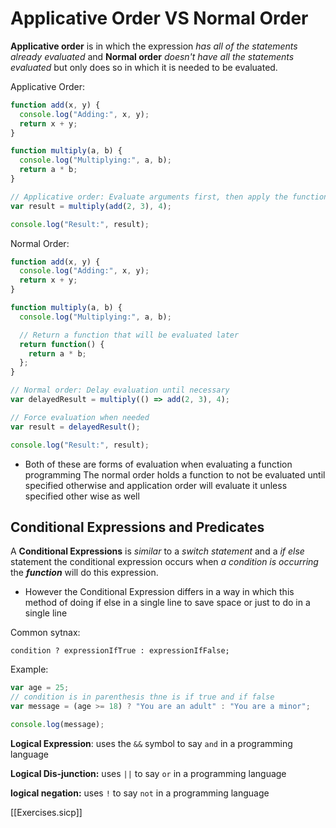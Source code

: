 # Applicative Order VS Normal Order
**Applicative order** is in which the expression *has all of the statements already evaluated* and **Normal order** *doesn't have all the statements evaluated* but only does so in which it is needed to be evaluated. 

Applicative Order:
``` JavaScript
function add(x, y) {
  console.log("Adding:", x, y);
  return x + y;
}

function multiply(a, b) {
  console.log("Multiplying:", a, b);
  return a * b;
}

// Applicative order: Evaluate arguments first, then apply the function
var result = multiply(add(2, 3), 4);

console.log("Result:", result);

```


Normal Order:
```JavaScript
function add(x, y) {
  console.log("Adding:", x, y);
  return x + y;
}

function multiply(a, b) {
  console.log("Multiplying:", a, b);

  // Return a function that will be evaluated later
  return function() {
    return a * b;
  };
}

// Normal order: Delay evaluation until necessary
var delayedResult = multiply(() => add(2, 3), 4);

// Force evaluation when needed
var result = delayedResult();

console.log("Result:", result);
```

- Both of these are forms of evaluation when evaluating a function programming The normal order holds a function to not be evaluated until specified otherwise and application order will evaluate it unless specified other wise as well 
## Conditional Expressions and Predicates 
A **Conditional Expressions** is *similar* to a *switch statement* and a *if else* statement the conditional expression occurs when *a condition is occurring* the ***function*** will do this expression. 

- However the Conditional Expression differs in a way in which this  method of doing if else in a single line to save space or just to do in a single line 

Common sytnax: 
```shell-script
condition ? expressionIfTrue : expressionIfFalse;
```

Example:
```JavaScript
var age = 25;
// condition is in parenthesis thne is if true and if false 
var message = (age >= 18) ? "You are an adult" : "You are a minor";

console.log(message);
```

**Logical Expression**: uses the `&&` symbol to say `and` in a programming language 

**Logical Dis-junction:** uses `||` to say `or` in a programming language 

**logical negation:** uses `!` to say  `not` in a programming language 

[[Exercises.sicp]]
